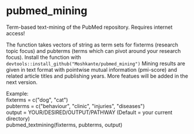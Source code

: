 # pubmed_mining
Term-based text-mining of the PubMed repository.
Requires internet access!

The function takes vectors of string as term sets for fixterms (research topic focus) and pubterms (terms which can pivot around your research focus).
Install the function with `devtools::install_github("Moshkante/pubmed_mining")`
Mining results are given in text format with pointwise mutual information (pmi-score) and related article titles and publishing years.
More featues will be added in the next version.

Example:  
fixterms = c("dog", "cat")  
pubterms = c("behaviour", "clinic", "injuries", "diseases")  
output = YOUR/DESIRED/OUTPUT/PATHWAY (Default = your current directory)  
pubmed_textmining(fixterms, pubterms, output) 
